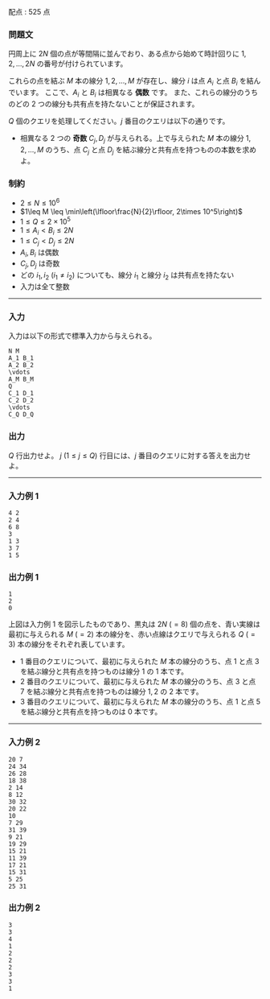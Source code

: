 配点 : $525$ 点

### 問題文

円周上に $2N$ 個の点が等間隔に並んでおり、ある点から始めて時計回りに $1,2,\dots,2N$ の番号が付けられています。

これらの点を結ぶ $M$ 本の線分 $1,2,\dots,M$ が存在し、線分 $i$ は点 $A_i$ と点 $B_i$ を結んでいます。 ここで、$A_i$ と $B_i$ は相異なる **偶数** です。 また、これらの線分のうちのどの $2$ つの線分も共有点を持たないことが保証されます。

$Q$ 個のクエリを処理してください。$j$ 番目のクエリは以下の通りです。

  * 相異なる $2$ つの **奇数** $C_j, D_j$ が与えられる。上で与えられた $M$ 本の線分 $1,2,\dots,M$ のうち、点 $C_j$ と点 $D_j$ を結ぶ線分と共有点を持つものの本数を求めよ。



### 制約

  * $2\leq N \leq 10^6$
  * $1\leq M \leq \min\left(\lfloor\frac{N}{2}\rfloor, 2\times 10^5\right)$
  * $1\leq Q \leq 2\times 10^5$
  * $1\leq A_i< B_i\leq 2N$
  * $1\leq C_j< D_j\leq 2N$
  * $A_i, B_i$ は偶数
  * $C_j, D_j$ は奇数
  * どの $i_1, i_2\ (i_1 \neq i_2)$ についても、線分 $i_1$ と線分 $i_2$ は共有点を持たない
  * 入力は全て整数



* * *

### 入力

入力は以下の形式で標準入力から与えられる。
    
    
    N M
    A_1 B_1
    A_2 B_2
    \vdots
    A_M B_M
    Q
    C_1 D_1
    C_2 D_2
    \vdots
    C_Q D_Q

### 出力

$Q$ 行出力せよ。 $j\ (1\leq j \leq Q)$ 行目には、$j$ 番目のクエリに対する答えを出力せよ。

* * *

### 入力例 1
    
    
    4 2
    2 4
    6 8
    3
    1 3
    3 7
    1 5

### 出力例 1
    
    
    1
    2
    0

上図は入力例 1 を図示したものであり、黒丸は $2N\ (=8)$ 個の点を、青い実線は最初に与えられる $M\ (=2)$ 本の線分を、赤い点線はクエリで与えられる $Q\ (=3)$ 本の線分をそれぞれ表しています。

  * $1$ 番目のクエリについて、最初に与えられた $M$ 本の線分のうち、点 $1$ と点 $3$ を結ぶ線分と共有点を持つものは線分 $1$ の $1$ 本です。
  * $2$ 番目のクエリについて、最初に与えられた $M$ 本の線分のうち、点 $3$ と点 $7$ を結ぶ線分と共有点を持つものは線分 $1,2$ の $2$ 本です。
  * $3$ 番目のクエリについて、最初に与えられた $M$ 本の線分のうち、点 $1$ と点 $5$ を結ぶ線分と共有点を持つものは $0$ 本です。



* * *

### 入力例 2
    
    
    20 7
    24 34
    26 28
    18 38
    2 14
    8 12
    30 32
    20 22
    10
    7 29
    31 39
    9 21
    19 29
    15 21
    11 39
    17 21
    15 31
    5 25
    25 31

### 出力例 2
    
    
    3
    3
    4
    1
    2
    2
    2
    3
    3
    1